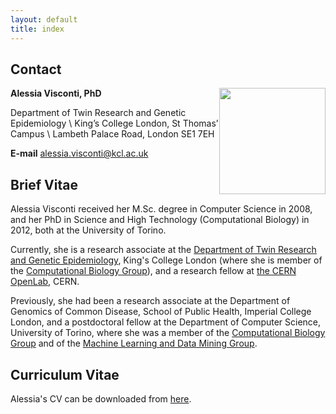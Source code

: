```yaml
---
layout: default
title: index
---
```



## Contact

<img src="http://www.di.unito.it/~visconti/images/official_pic_small_web_face.png" height="170px" img style="float: right;"/>

**Alessia Visconti, PhD** 

Department of Twin Research and Genetic Epidemiology \\
King’s College London, St Thomas’ Campus \\
Lambeth Palace Road, London SE1 7EH 

**E-mail** [alessia.visconti@kcl.ac.uk](mailto:alessia.visconti@kcl.ac.uk)

	
## Brief Vitae

Alessia Visconti received her M.Sc. degree in Computer Science in 2008, and her PhD in Science and High Technology (Computational Biology) in 2012, both at the University of Torino.

Currently, she is a research associate at the [Department of Twin Research and Genetic Epidemiology](http://www.twinsuk.ac.uk/), King's College London (where she is member of the [Computational Biology Group](http://www.twinsuk.ac.uk/projectcategories/compbio/)), and a research fellow at [the CERN OpenLab](http://openlab.cern/), CERN. 

Previously, she had been a research associate at the Department of Genomics of Common Disease, School of Public Health, Imperial College London, and a postdoctoral fellow at the Department of Computer Science, University of Torino, where she was a member of the [Computational Biology Group](http://compbio.di.unito.it) and of the [Machine Learning and Data Mining Group](http://mldm.di.unito.it).

## Curriculum Vitae

Alessia's CV can be downloaded from [here](https://www.dropbox.com/s/esu3kwmm7sq1vgz/CV-Visconti.pdf).

